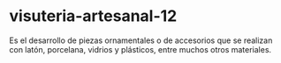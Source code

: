 # visuteria-artesanal-12
Es el desarrollo de piezas ornamentales o de accesorios que se realizan con latón, porcelana, vidrios y plásticos, entre muchos otros materiales.
